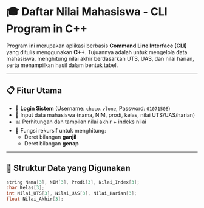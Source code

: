 # 🎓 Daftar Nilai Mahasiswa - CLI Program in C++

Program ini merupakan aplikasi berbasis **Command Line Interface (CLI)** yang ditulis menggunakan **C++**. Tujuannya adalah untuk mengelola data mahasiswa, menghitung nilai akhir berdasarkan UTS, UAS, dan nilai harian, serta menampilkan hasil dalam bentuk tabel.

---

## 📋 Fitur Utama

- 🔐 **Login Sistem** (Username: `choco.vlone`, Password: `01071508`)
- 📝 Input data mahasiswa (nama, NIM, prodi, kelas, nilai UTS/UAS/harian)
- 📊 Perhitungan dan tampilan nilai akhir + indeks nilai
- 🔁 Fungsi rekursif untuk menghitung:
  - Deret bilangan **ganjil**
  - Deret bilangan **genap**

---

## 📌 Struktur Data yang Digunakan

```cpp
string Nama[3], NIM[3], Prodi[3], Nilai_Index[3];
char Kelas[3];
int Nilai_UTS[3], Nilai_UAS[3], Nilai_Harian[3];
float Nilai_Akhir[3];
